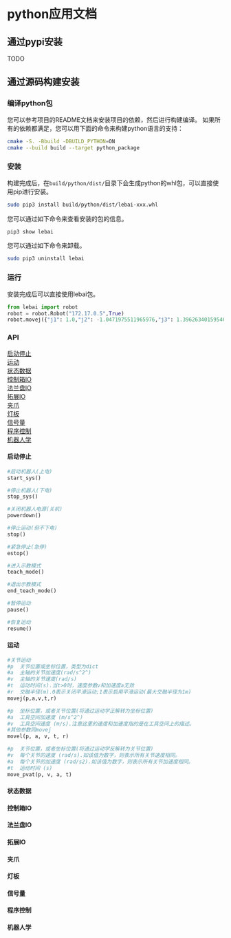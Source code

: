 
# python应用文档

## 通过pypi安装

TODO

## 通过源码构建安装

### 编译python包

您可以参考项目的README文档来安装项目的依赖，然后进行构建编译。
如果所有的依赖都满足，您可以用下面的命令来构建python语言的支持：

```bash
cmake -S. -Bbuild -DBUILD_PYTHON=ON
cmake --build build --target python_package
```

### 安装

构建完成后，在`build/python/dist/`目录下会生成python的whl包，可以直接使用pip进行安装。

```bash
sudo pip3 install build/python/dist/lebai-xxx.whl
```

您可以通过如下命令来查看安装的包的信息。

```bash
pip3 show lebai
```

您可以通过如下命令来卸载。

```bash
sudo pip3 uninstall lebai
```

### 运行

安装完成后可以直接使用lebai包。

```python
from lebai import robot
robot = robot.Robot("172.17.0.5",True)
robot.movej({"j1": 1.0,"j2": -1.0471975511965976,"j3": 1.3962634015954636,"j4": -0.17453292519943295,"j5": -1.0471975511965976,"j6": 0.0},1.0,1.0,0.0,0.0)
```

### API

[启动停止](#启动停止)  
[运动](#运动)  
[状态数据](#状态数据)  
[控制箱IO](#控制箱io)  
[法兰盘IO](#法兰盘io)  
[拓展IO](#拓展io)  
[夹爪](#夹爪)  
[灯板](#灯板)  
[信号量](#信号量)  
[程序控制](#程序控制)  
[机器人学](#机器人学)  

#### 启动停止

```python
#启动机器人(上电)
start_sys()

#停止机器人(下电)
stop_sys()

#关闭机器人电源(关机)
powerdown()

#停止运动(但不下电)
stop()

#紧急停止(急停)
estop()

#进入示教模式
teach_mode()

#退出示教模式
end_teach_mode()

#暂停运动
pause()

#恢复运动
resume()
```

#### 运动

```python
#关节运动
#p  关节位置或坐标位置，类型为dict
#a  主轴的关节加速度(rad/s^2^)
#v  主轴的关节速度(rad/s)
#t  运动时间(s).当t>0时，速度参数v和加速度a无效
#r  交融半径(m).0表示关闭平滑运动;1表示启用平滑运动(最大交融半径为1m)
movej(p,a,v,t,r)

#p  坐标位置，或者关节位置(将通过运动学正解转为坐标位置)
#a  工具空间加速度 (m/s^2^)
#v  工具空间速度 (m/s).注意这里的速度和加速度指的是在工具空间上的描述。
#其他参数同movej
movel(p, a, v, t, r)

#p  关节位置，或者坐标位置(将通过运动学反解转为关节位置)
#v  每个关节的速度 (rad/s).如该值为数字，则表示所有关节速度相同。
#a  每个关节的加速度 (rad/s2).如该值为数字，则表示所有关节加速度相同。
#t  运动时间 (s)
move_pvat(p, v, a, t)
```

#### 状态数据

#### 控制箱IO

#### 法兰盘IO

#### 拓展IO

#### 夹爪

#### 灯板

#### 信号量

#### 程序控制

#### 机器人学
